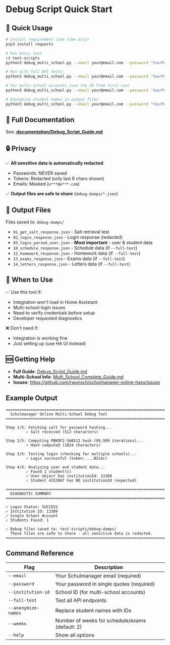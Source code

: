# Debug Script Quick Start

## 🚀 Quick Usage

```bash
# Install requirement (one time only)
pip3 install requests

# Run basic test
cd test-scripts
python3 debug_multi_school.py --email your@email.com --password 'YourPassword'

# Run with full API tests
python3 debug_multi_school.py --email your@email.com --password 'YourPassword' --full-test

# For multi-school accounts (use the ID from first run)
python3 debug_multi_school.py --email your@email.com --password 'YourPassword' --institution-id 12345

# Anonymize student names in output files
python3 debug_multi_school.py --email your@email.com --password 'YourPassword' --anonymize-names
```

## 📖 Full Documentation

See: **[documentation/Debug_Script_Guide.md](../documentation/Debug_Script_Guide.md)**

## 🔒 Privacy

✅ **All sensitive data is automatically redacted**:
- Passwords: NEVER saved
- Tokens: Redacted (only last 8 chars shown)
- Emails: Masked (`u***@e***.com`)

✅ **Output files are safe to share** (`debug-dumps/*.json`)

## 📁 Output Files

Files saved to: `debug-dumps/`

- `01_get_salt_response.json` - Salt retrieval test
- `02_login_response.json` - Login response (redacted)
- `03_login_parsed_user.json` - **Most important** - user & student data
- `10_schedule_response.json` - Schedule data (if `--full-test`)
- `12_homework_response.json` - Homework data (if `--full-test`)
- `13_exams_response.json` - Exams data (if `--full-test`)
- `14_letters_response.json` - Letters data (if `--full-test`)

## 🐛 When to Use

✅ Use this tool if:
- Integration won't load in Home Assistant
- Multi-school login issues
- Need to verify credentials before setup
- Developer requested diagnostics

❌ Don't need if:
- Integration is working fine
- Just setting up (use HA UI instead)

## 🆘 Getting Help

- **Full Guide**: [Debug_Script_Guide.md](../documentation/Debug_Script_Guide.md)
- **Multi-School Info**: [Multi_School_Complete_Guide.md](../documentation/Multi_School_Complete_Guide.md)
- **Issues**: https://github.com/rwunsch/schulmanager-online-hass/issues

## Example Output

```
================================================================================
  Schulmanager Online Multi-School Debug Tool
================================================================================

Step 1/5: Fetching salt for password hashing...
         ✓ Salt received (512 characters)

Step 2/5: Computing PBKDF2-SHA512 hash (99,999 iterations)...
         ✓ Hash computed (1024 characters)

Step 3/5: Testing login (checking for multiple schools)...
         ✓ Login successful (token: ...BZsGc)

Step 4/5: Analyzing user and student data...
         ✓ Found 1 student(s)
         ✓ User object has institutionId: 13309
         ✓ Student 4333047 has NO institutionId (expected)

================================================================================
  DIAGNOSTIC SUMMARY
================================================================================

✓ Login Status: SUCCESS
✓ Institution ID: 13309
✓ Single School Account
✓ Students Found: 1

✓ Debug files saved to: test-scripts/debug-dumps/
  These files are safe to share - all sensitive data is redacted.
================================================================================
```

## Command Reference

| Flag | Description |
|------|-------------|
| `--email` | Your Schulmanager email (required) |
| `--password` | Your password in single quotes (required) |
| `--institution-id` | School ID (for multi-school accounts) |
| `--full-test` | Test all API endpoints |
| `--anonymize-names` | Replace student names with IDs |
| `--weeks` | Number of weeks for schedule/exams (default: 2) |
| `--help` | Show all options |

